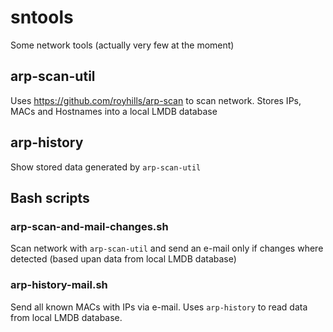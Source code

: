 # sntools

Some network tools (actually very few at the moment)

## arp-scan-util

Uses https://github.com/royhills/arp-scan to scan network. Stores IPs, MACs and Hostnames into a local LMDB database

## arp-history

Show stored data generated by `arp-scan-util`

## Bash scripts

### arp-scan-and-mail-changes.sh

Scan network with `arp-scan-util` and send an e-mail only if changes where detected (based upan data from local LMDB database)

### arp-history-mail.sh

Send all known MACs with IPs via e-mail. Uses `arp-history` to read data from local LMDB database.
